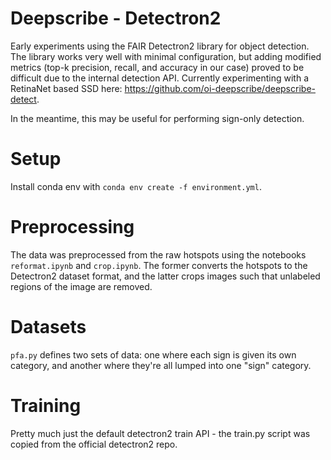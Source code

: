 # Deepscribe - Detectron2 

Early experiments using the FAIR Detectron2 library for object detection. The library works very well with minimal configuration, but adding modified metrics (top-k precision, recall, and accuracy in our case) proved to be difficult due to the internal detection API. Currently experimenting with a RetinaNet based SSD here: https://github.com/oi-deepscribe/deepscribe-detect. 

In the meantime, this may be useful for performing sign-only detection.

# Setup

Install conda env with `conda env create -f environment.yml`. 


# Preprocessing 

The data was preprocessed from the raw hotspots using the notebooks `reformat.ipynb` and `crop.ipynb`. The former converts the hotspots to the Detectron2 dataset format, and the latter crops images such that unlabeled regions of the image are removed. 

# Datasets

`pfa.py` defines two sets of data: one where each sign is given its own category, and another where they're all lumped into one "sign" category. 

# Training

Pretty much just the default detectron2 train API - the train.py script was copied from the official detectron2 repo. 